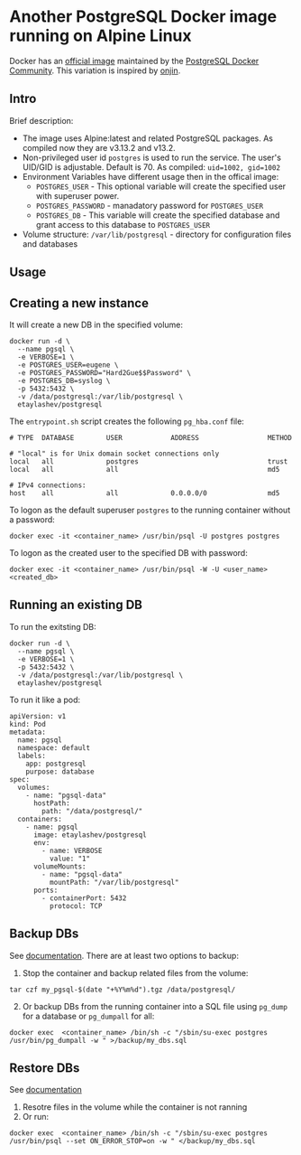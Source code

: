 # Another PostgreSQL Docker image running on Alpine Linux

Docker has an [official image](https://hub.docker.com/_/postgres/) maintained by the [PostgreSQL Docker Community](https://github.com/docker-library/postgres). This variation is inspired by [onjin](https://github.com/onjin/docker-alpine-postgres).

## Intro

Brief description:
* The image uses Alpine:latest and related PostgreSQL packages. As compiled now they are v3.13.2 and v13.2.
* Non-privileged user id ``postgres`` is used to run the service. The user's UID/GID is adjustable. Default is 70. As compiled: ``uid=1002, gid=1002``
* Environment Variables have different usage then in the offical image:
  * ``POSTGRES_USER`` - This optional variable will create the specified user with superuser power.
  * ``POSTGRES_PASSWORD`` - manadatory password for ``POSTGRES_USER``
  * ``POSTGRES_DB`` - This variable will create the specified database and grant access to this database to ``POSTGRES_USER``
* Volume structure: ``/var/lib/postgresql`` - directory for configuration files and databases

## Usage

## Creating a new instance
It will create a new DB in the specified volume:
```
docker run -d \
  --name pgsql \
  -e VERBOSE=1 \
  -e POSTGRES_USER=eugene \
  -e POSTGRES_PASSWORD="Hard2Gue$$Password" \
  -e POSTGRES_DB=syslog \
  -p 5432:5432 \
  -v /data/postgresql:/var/lib/postgresql \
  etaylashev/postgresql
```
The ``entrypoint.sh`` script creates the following ``pg_hba.conf`` file:
```
# TYPE  DATABASE        USER            ADDRESS                 METHOD

# "local" is for Unix domain socket connections only
local   all             postgres                                trust
local   all             all                                     md5

# IPv4 connections:
host    all             all             0.0.0.0/0               md5
```

To logon as the default superuser ``postgres`` to the running container without a password:
```
docker exec -it <container_name> /usr/bin/psql -U postgres postgres
```

To logon as the created user to the specified DB with password:
```
docker exec -it <container_name> /usr/bin/psql -W -U <user_name> <created_db>
```

## Running an existing DB
To run the exitsting DB:
```
docker run -d \
  --name pgsql \
  -e VERBOSE=1 \
  -p 5432:5432 \
  -v /data/postgresql:/var/lib/postgresql \
  etaylashev/postgresql
```

To run it like a pod:
```
apiVersion: v1
kind: Pod
metadata:
  name: pgsql
  namespace: default
  labels:
    app: postgresql
    purpose: database
spec:
  volumes:
    - name: "pgsql-data"
      hostPath:
        path: "/data/postgresql/"
  containers:
    - name: pgsql
      image: etaylashev/postgresql
      env: 
        - name: VERBOSE
          value: "1"
      volumeMounts:
        - name: "pgsql-data"
          mountPath: "/var/lib/postgresql"
      ports:
        - containerPort: 5432
          protocol: TCP
```

## Backup DBs
See [documentation](https://www.postgresql.org/docs/13/backup.html). There are at least two options to backup:

1) Stop the container and backup related files from the volume:
```
tar czf my_pgsql-$(date "+%Y%m%d").tgz /data/postgresql/
```

2) Or backup DBs from the running container into a SQL file using ``pg_dump`` for a database or ``pg_dumpall`` for all:
```
docker exec  <container_name> /bin/sh -c "/sbin/su-exec postgres /usr/bin/pg_dumpall -w " >/backup/my_dbs.sql
```


## Restore DBs
See [documentation](https://www.postgresql.org/docs/13/backup.html)
1) Resotre files in the volume while the container is not ranning
2) Or run:
```
docker exec  <container_name> /bin/sh -c "/sbin/su-exec postgres /usr/bin/psql --set ON_ERROR_STOP=on -w " </backup/my_dbs.sql
```


